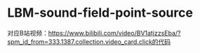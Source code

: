 # LBM-sound-field-point-source
对应B站视频：https://www.bilibili.com/video/BV1atjzzsEba/?spm_id_from=333.1387.collection.video_card.click的代码
